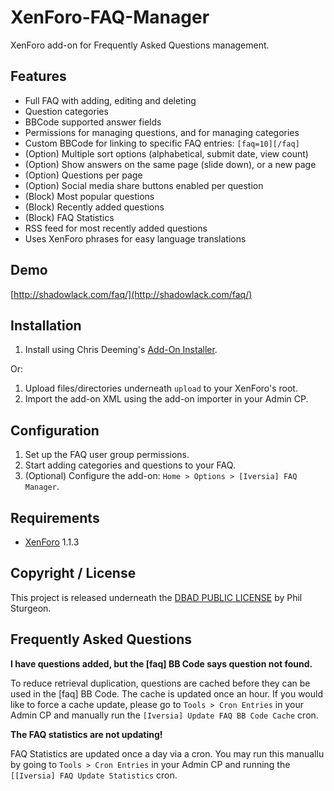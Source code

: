 XenForo-FAQ-Manager
===================

XenForo add-on for Frequently Asked Questions management.

Features
------------
* Full FAQ with adding, editing and deleting
* Question categories
* BBCode supported answer fields
* Permissions for managing questions, and for managing categories
* Custom BBCode for linking to specific FAQ entries: `[faq=10][/faq]`
* (Option) Multiple sort options (alphabetical, submit date, view count)
* (Option) Show answers on the same page (slide down), or a new page
* (Option) Questions per page
* (Option) Social media share buttons enabled per question
* (Block) Most popular questions
* (Block) Recently added questions
* (Block) FAQ Statistics
* RSS feed for most recently added questions
* Uses XenForo phrases for easy language translations

Demo
------------

[http://shadowlack.com/faq/](http://shadowlack.com/faq/)

Installation
------------

1. Install using Chris Deeming's [Add-On Installer](http://xenforo.com/community/resources/add-on-installer.960/).

Or:

1. Upload files/directories underneath `upload` to your XenForo's root.
2. Import the add-on XML using the add-on importer in your Admin CP.

Configuration
------------

1. Set up the FAQ user group permissions.
2. Start adding categories and questions to your FAQ.
3. (Optional) Configure the add-on: `Home > Options > [Iversia] FAQ Manager`.

Requirements
------------
* [XenForo](http://xenforo.com/) 1.1.3

Copyright / License
------------

This project is released underneath the [DBAD PUBLIC LICENSE](http://www.dbad-license.org) by Phil Sturgeon.

Frequently Asked Questions
------------
**I have questions added, but the [faq] BB Code says question not found.**

To reduce retrieval duplication, questions are cached before they can be used in the [faq] BB Code. The cache is updated once an hour. If you would like to force a cache update, please go to `Tools > Cron Entries` in your Admin CP and manually run the `[Iversia] Update FAQ BB Code Cache` cron.

**The FAQ statistics are not updating!**

FAQ Statistics are updated once a day via a cron. You may run this manuallu by going to `Tools > Cron Entries` in your Admin CP and running the `[[Iversia] FAQ Update Statistics` cron.